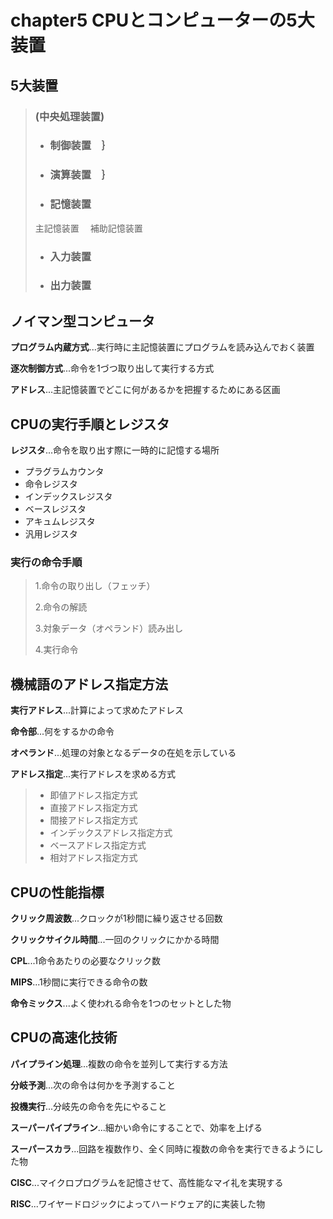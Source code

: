 # chapter5 CPUとコンピューターの5大装置

## 5大装置
>### (中央処理装置)
>- ### 制御装置　｝
>- ### 演算装置　｝
>- ### 記憶装置
>  主記憶装置
>　補助記憶装置
>- ### 入力装置
>- ### 出力装置

## ノイマン型コンピュータ

__プログラム内蔵方式__...実行時に主記憶装置にプログラムを読み込んでおく装置

__逐次制御方式__...命令を1づつ取り出して実行する方式

__アドレス__...主記憶装置でどこに何があるかを把握するためにある区画

## CPUの実行手順とレジスタ

__レジスタ__...命令を取り出す際に一時的に記憶する場所

- プラグラムカウンタ
- 命令レジスタ
- インデックスレジスタ
- ベースレジスタ
- アキュムレジスタ
- 汎用レジスタ

### 実行の命令手順
>
>1.命令の取り出し（フェッチ）
>
>2.命令の解読
>
>3.対象データ（オペランド）読み出し
>
>4.実行命令

## 機械語のアドレス指定方法

__実行アドレス__...計算によって求めたアドレス

__命令部__...何をするかの命令

__オペランド__...処理の対象となるデータの在処を示している

__アドレス指定__...実行アドレスを求める方式
>- 即値アドレス指定方式
>- 直接アドレス指定方式
>- 間接アドレス指定方式
>- インデックスアドレス指定方式
>- ベースアドレス指定方式
>- 相対アドレス指定方式

## CPUの性能指標

__クリック周波数__...クロックが1秒間に繰り返させる回数

__クリックサイクル時間__...一回のクリックにかかる時間

__CPL__...1命令あたりの必要なクリック数

__MIPS__...1秒間に実行できる命令の数

__命令ミックス__...よく使われる命令を1つのセットとした物

## CPUの高速化技術

__パイプライン処理__...複数の命令を並列して実行する方法

__分岐予測__...次の命令は何かを予測すること

__投機実行__...分岐先の命令を先にやること

__スーパーパイプライン__...細かい命令にすることで、効率を上げる

__スーパースカラ__...回路を複数作り、全く同時に複数の命令を実行できるようにした物

__CISC__...マイクロプログラムを記憶させて、高性能なマイ礼を実現する

__RISC__...ワイヤードロジックによってハードウェア的に実装した物

